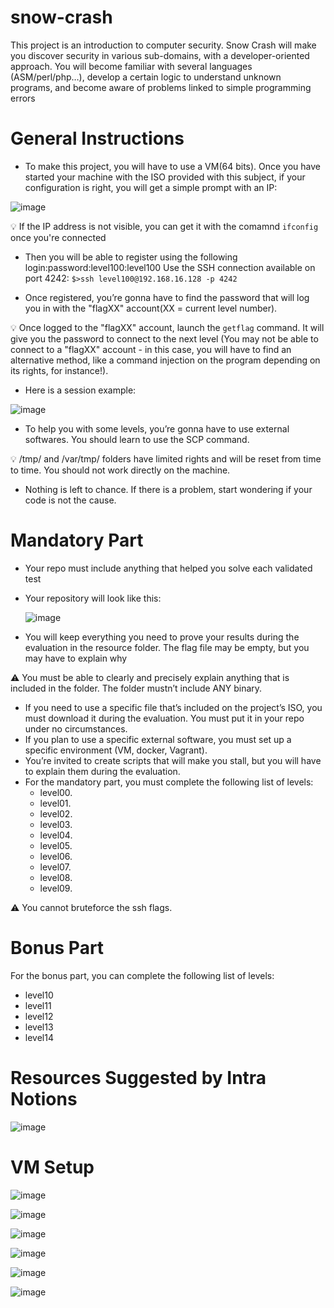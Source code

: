 # snow-crash
This project is an introduction to computer security. Snow Crash will make you discover security in various sub-domains, with a developer-oriented approach. You will become familiar with several languages (ASM/perl/php…), develop a certain logic to understand unknown programs, and become aware of problems linked to simple programming errors

# General Instructions
- To make this project, you will have to use a VM(64 bits). Once you have started
your machine with the ISO provided with this subject, if your configuration is right,
you will get a simple prompt with an IP:

![image](https://github.com/user-attachments/assets/a3ecb991-3888-4394-8774-3eb05dac7028)

  💡 If the IP address is not visible, you can get it with the comamnd `ifconfig` once you're connected

- Then you will be able to register using the following login:password:level100:level100
  Use the SSH connection available on port 4242: `$>ssh level100@192.168.16.128 -p 4242`

- Once registered, you’re gonna have to find the password that will log you in with
the "flagXX" account(XX = current level number).

💡 Once logged to the "flagXX" account, launch the `getflag` command.
  It will give you the password to connect to the next level (You may
  not be able to connect to a "flagXX" account - in this case, you will
  have to find an alternative method, like a command injection on the
  program depending on its rights, for instance!).

- Here is a session example:
  
![image](https://github.com/user-attachments/assets/328f9b80-8747-4e0d-b3ef-1fbe713a2e0b)

- To help you with some levels, you’re gonna have to use external softwares. You
should learn to use the SCP command.

 💡 /tmp/ and /var/tmp/ folders have limited rights and will be reset
from time to time. You should not work directly on the machine.

- Nothing is left to chance. If there is a problem, start wondering if your code is not
the cause.

# Mandatory Part
- Your repo must include anything that helped you solve each validated test
- Your repository will look like this:

  ![image](https://github.com/user-attachments/assets/af5a1c13-99f6-4a80-bb55-67a2355a8fe8)
  
- You will keep everything you need to prove your results during the evaluation in
the resource folder. The flag file may be empty, but you may have to explain why

⚠️ You must be able to clearly and precisely explain anything
that is included in the folder. The folder mustn’t include ANY
binary.

- If you need to use a specific file that’s included on the project’s ISO, you must download it during the evaluation. You must put it in your repo under no circumstances.
- If you plan to use a specific external software, you must set up a specific environment (VM, docker, Vagrant).
- You’re invited to create scripts that will make you stall, but you will have to explain
them during the evaluation.
- For the mandatory part, you must complete the following list of levels:
  - level00.
  - level01.
  - level02.
  - level03.
  - level04.
  - level05.
  - level06.
  - level07.
  - level08.
  - level09.
  
⚠️ You cannot bruteforce the ssh flags.

# Bonus Part
For the bonus part, you can complete the following list of levels:
- level10
- level11
- level12
- level13
- level14

# Resources Suggested by Intra Notions
![image](https://github.com/user-attachments/assets/ea8bc07b-e776-4b1c-8e0a-ae2cbf55e600)

# VM Setup
![image](https://github.com/user-attachments/assets/6e326bd5-f78c-4838-901b-28dac8dd4ece)

![image](https://github.com/user-attachments/assets/104fe8d2-b2a8-479b-af3b-05c679702913)

![image](https://github.com/user-attachments/assets/a2acb07e-812d-48b4-af7e-6014d9669f5f)

![image](https://github.com/user-attachments/assets/9aa57af8-f7ec-40ae-a66e-b62c3ec1fd39)

![image](https://github.com/user-attachments/assets/eb9d9398-41da-4875-8364-f2c60e0f01f3)

![image](https://github.com/user-attachments/assets/4ba8c891-f3d4-4b02-aac0-87c7b5890d18)

